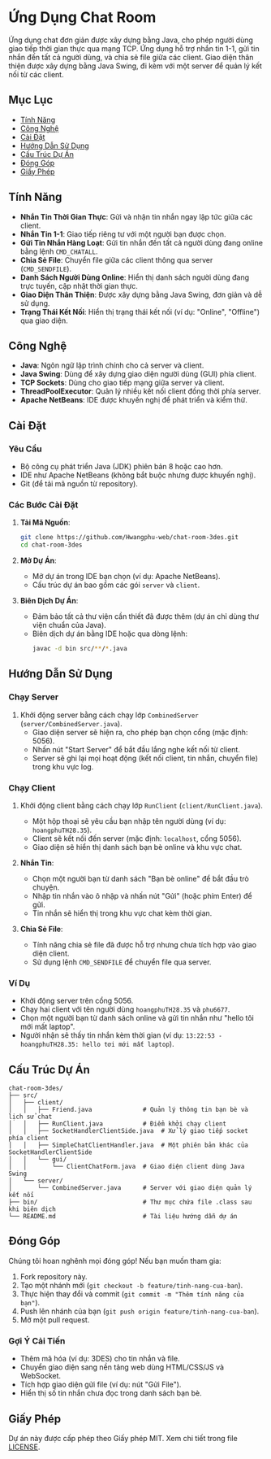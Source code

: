 
# Ứng Dụng Chat Room 

Ứng dụng chat đơn giản được xây dựng bằng Java, cho phép người dùng giao tiếp thời gian thực qua mạng TCP. Ứng dụng hỗ trợ nhắn tin 1-1, gửi tin nhắn đến tất cả người dùng, và chia sẻ file giữa các client. Giao diện thân thiện được xây dựng bằng Java Swing, đi kèm với một server để quản lý kết nối từ các client.

## Mục Lục
- [Tính Năng](#tính-năng)
- [Công Nghệ](#công-nghệ)
- [Cài Đặt](#cài-đặt)
- [Hướng Dẫn Sử Dụng](#hướng-dẫn-sử-dụng)
- [Cấu Trúc Dự Án](#cấu-trúc-dự-án)
- [Đóng Góp](#đóng-góp)
- [Giấy Phép](#giấy-phép)

## Tính Năng
- **Nhắn Tin Thời Gian Thực**: Gửi và nhận tin nhắn ngay lập tức giữa các client.
- **Nhắn Tin 1-1**: Giao tiếp riêng tư với một người bạn được chọn.
- **Gửi Tin Nhắn Hàng Loạt**: Gửi tin nhắn đến tất cả người dùng đang online bằng lệnh `CMD_CHATALL`.
- **Chia Sẻ File**: Chuyển file giữa các client thông qua server (`CMD_SENDFILE`).
- **Danh Sách Người Dùng Online**: Hiển thị danh sách người dùng đang trực tuyến, cập nhật thời gian thực.
- **Giao Diện Thân Thiện**: Được xây dựng bằng Java Swing, đơn giản và dễ sử dụng.
- **Trạng Thái Kết Nối**: Hiển thị trạng thái kết nối (ví dụ: "Online", "Offline") qua giao diện.

## Công Nghệ
- **Java**: Ngôn ngữ lập trình chính cho cả server và client.
- **Java Swing**: Dùng để xây dựng giao diện người dùng (GUI) phía client.
- **TCP Sockets**: Dùng cho giao tiếp mạng giữa server và client.
- **ThreadPoolExecutor**: Quản lý nhiều kết nối client đồng thời phía server.
- **Apache NetBeans**: IDE được khuyến nghị để phát triển và kiểm thử.

## Cài Đặt

### Yêu Cầu
- Bộ công cụ phát triển Java (JDK) phiên bản 8 hoặc cao hơn.
- IDE như Apache NetBeans (không bắt buộc nhưng được khuyến nghị).
- Git (để tải mã nguồn từ repository).

### Các Bước Cài Đặt
1. **Tải Mã Nguồn**:
   ```bash
   git clone https://github.com/Hwangphu-web/chat-room-3des.git
   cd chat-room-3des
   ```

2. **Mở Dự Án**:
   - Mở dự án trong IDE bạn chọn (ví dụ: Apache NetBeans).
   - Cấu trúc dự án bao gồm các gói `server` và `client`.

3. **Biên Dịch Dự Án**:
   - Đảm bảo tất cả thư viện cần thiết đã được thêm (dự án chỉ dùng thư viện chuẩn của Java).
   - Biên dịch dự án bằng IDE hoặc qua dòng lệnh:
     ```bash
     javac -d bin src/**/*.java
     ```

## Hướng Dẫn Sử Dụng

### Chạy Server
1. Khởi động server bằng cách chạy lớp `CombinedServer` (`server/CombinedServer.java`).
   - Giao diện server sẽ hiện ra, cho phép bạn chọn cổng (mặc định: 5056).
   - Nhấn nút "Start Server" để bắt đầu lắng nghe kết nối từ client.
   - Server sẽ ghi lại mọi hoạt động (kết nối client, tin nhắn, chuyển file) trong khu vực log.

### Chạy Client
1. Khởi động client bằng cách chạy lớp `RunClient` (`client/RunClient.java`).
   - Một hộp thoại sẽ yêu cầu bạn nhập tên người dùng (ví dụ: `hoangphuTH28.35`).
   - Client sẽ kết nối đến server (mặc định: `localhost`, cổng 5056).
   - Giao diện sẽ hiển thị danh sách bạn bè online và khu vực chat.

2. **Nhắn Tin**:
   - Chọn một người bạn từ danh sách "Bạn bè online" để bắt đầu trò chuyện.
   - Nhập tin nhắn vào ô nhập và nhấn nút "Gửi" (hoặc phím Enter) để gửi.
   - Tin nhắn sẽ hiển thị trong khu vực chat kèm thời gian.

3. **Chia Sẻ File**:
   - Tính năng chia sẻ file đã được hỗ trợ nhưng chưa tích hợp vào giao diện client.
   - Sử dụng lệnh `CMD_SENDFILE` để chuyển file qua server.

### Ví Dụ
- Khởi động server trên cổng 5056.
- Chạy hai client với tên người dùng `hoangphuTH28.35` và `phu6677`.
- Chọn một người bạn từ danh sách online và gửi tin nhắn như "hello tôi mới mất laptop".
- Người nhận sẽ thấy tin nhắn kèm thời gian (ví dụ: `13:22:53 - hoangphuTH28.35: hello tơi mới mất laptop`).

## Cấu Trúc Dự Án
```
chat-room-3des/
├── src/
│   ├── client/
│   │   ├── Friend.java              # Quản lý thông tin bạn bè và lịch sử chat
│   │   ├── RunClient.java           # Điểm khởi chạy client
│   │   ├── SocketHandlerClientSide.java  # Xử lý giao tiếp socket phía client
│   │   ├── SimpleChatClientHandler.java  # Một phiên bản khác của SocketHandlerClientSide
│   │   └── gui/
│   │       └── ClientChatForm.java  # Giao diện client dùng Java Swing
│   └── server/
│       └── CombinedServer.java      # Server với giao diện quản lý kết nối
├── bin/                             # Thư mục chứa file .class sau khi biên dịch
└── README.md                        # Tài liệu hướng dẫn dự án
```

## Đóng Góp
Chúng tôi hoan nghênh mọi đóng góp! Nếu bạn muốn tham gia:
1. Fork repository này.
2. Tạo một nhánh mới (`git checkout -b feature/tinh-nang-cua-ban`).
3. Thực hiện thay đổi và commit (`git commit -m "Thêm tính năng của bạn"`).
4. Push lên nhánh của bạn (`git push origin feature/tinh-nang-cua-ban`).
5. Mở một pull request.

### Gợi Ý Cải Tiến
- Thêm mã hóa (ví dụ: 3DES) cho tin nhắn và file.
- Chuyển giao diện sang nền tảng web dùng HTML/CSS/JS và WebSocket.
- Tích hợp giao diện gửi file (ví dụ: nút "Gửi File").
- Hiển thị số tin nhắn chưa đọc trong danh sách bạn bè.

## Giấy Phép
Dự án này được cấp phép theo Giấy phép MIT. Xem chi tiết trong file [LICENSE](LICENSE).
